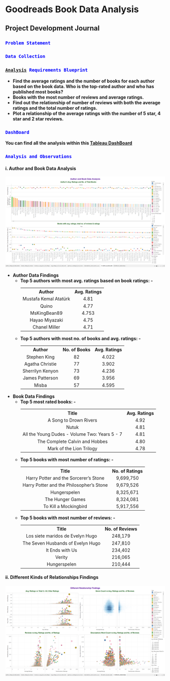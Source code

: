 <h1>Goodreads Book Data Analysis</h1>

<h2>Project Development Journal</h2>

<h3><code style="color:blue">Problem Statement</code></h3>
<strong><a href=""></a></strong>

<h3><code style="color:blue">Data Collection</code></h3>
<strong></strong>

<h3><code style="color:blue"><a href="https://public.tableau.com/app/profile/neloy.barman/viz/GoodreadsBookDataAnalysis/author__book_data">Analysis</a> Requirements Blueprint</code></h3>

* <strong>Find the average ratings and the number of books for each author based on the book data. Who is the top-rated author and who has published most books?</strong> 
* <strong>Books with the most number of reviews and average ratings.</strong>
* <strong>Find out the relationship of number of reviews with both the average ratings and the total number of ratings.</strong>
* <strong>Plot a relationship of the average ratings with the number of 5 star, 4 star and 2 star reviews.</strong>

<h3><code style="color:blue">DashBoard</code></h3>
<strong>You can find all the analysis within this <a href="https://public.tableau.com/app/profile/neloy.barman/viz/GoodreadsBookDataAnalysis/author__book_data">Tableau DashBoard</a></strong>

<h3><code style="color:blue">Analysis and Observations</code></h3>

<h4>i. Author and Book Data Analysis</h4>
<img src="readmeFileImages/dashboard_1.png">

<ul>
    <li>
        <strong>Author Data Findings</strong>
        <ul>
            <li>
                <strong>Top 5 authors with most avg. ratings based on book ratings: -</strong>
                    <table align="center">
                        <tr align="center">
                            <th>Author</th>
                            <th>Avg. Ratings</th>
                        </tr>
                        <tr align="center">
                            <td>Mustafa Kemal Atatürk</td>
                            <td>4.81</td>
                        </tr>
                        <tr align="center">
                            <td>Quino</td>
                            <td>4.77</td>
                        </tr>
                        <tr align="center">
                            <td>MsKingBean89</td>
                            <td>4.753</td>
                        </tr>
                        <tr align="center">
                            <td>Hayao Miyazaki</td>
                            <td>4.75</td>
                        </tr>
                        <tr align="center">
                            <td>Chanel Miller</td>
                            <td>4.71</td>
                        </tr>
                    </table>
            </li>
            <li>
                <strong>Top 5 authors with most no. of books and avg. ratings: -</strong>
                <table align="center">
                    <tr align="center">
                        <th>Author</th>
                        <th>No. of Books</th>
                        <th>Avg. Ratings</th>
                    </tr>
                    <tr align="center">
                        <td>Stephen King</td>
                        <td>82</td>
                        <td>4.022</td>
                    </tr>
                     <tr align="center">
                        <td>Agatha Christie</td>
                        <td>77</td>
                        <td>3.902</td>
                    </tr>
                     <tr align="center">
                        <td>Sherrilyn Kenyon</td>
                        <td>73</td>
                        <td>4.236</td>
                    </tr>
                     <tr align="center">
                        <td>James Patterson</td>
                        <td>69</td>
                        <td>3.956</td>
                    </tr>
                     <tr align="center">
                        <td>Misba</td>
                        <td>57</td>
                        <td>4.595</td>
                    </tr>
                </table>
            </li>
        </ul>
    </li>
    <li>
        <strong>Book Data Findings</strong>
        <ul>
            <li>
                <strong>Top 5 most rated books: -</strong>
                <table align="center">
                    <tr align="center">
                        <th>Title</th>
                        <th>Avg. Ratings</th>
                    </tr>
                    <tr align="center">
                        <td>A Song to Drown Rivers</td>
                        <td>4.92</td>
                    </tr>
                    <tr align="center">
                        <td>Nutuk</td>
                        <td>4.81</td>
                    </tr>
                    <tr align="center">
                        <td>All the Young Dudes - Volume Two: Years 5 - 7</td>
                        <td>4.81</td>
                    </tr>
                    <tr align="center">
                        <td>The Complete Calvin and Hobbes</td>
                        <td>4.80</td>
                    </tr>
                    <tr align="center">
                        <td>Mark of the Lion Trilogy</td>
                        <td>4.78</td>
                    </tr>
                </table>
            </li>
            <li>
                <strong>Top 5 books with most number of ratings: -</strong>
                <table align="center">
                    <tr align="center">
                        <th>Title</th>
                        <th>No. of Ratings</th>
                    </tr>
                    <tr align="center">
                        <td>Harry Potter and the Sorcerer’s Stone</td>
                        <td>9,699,750</td>
                    </tr>
                    <tr align="center">
                        <td>Harry Potter and the Philosopher’s Stone</td>
                        <td>9,679,526</td>
                    </tr>
                    <tr align="center">
                        <td>Hungerspelen</td>
                        <td>8,325,671</td>
                    </tr>
                    <tr align="center">
                        <td>The Hunger Games</td>
                        <td>8,324,081</td>
                    </tr>
                    <tr align="center">
                        <td>To Kill a Mockingbird</td>
                        <td>5,917,556</td>
                    </tr>
                </table>
            </li>
            <li>
                <strong>Top 5 books with most number of reviews: -</strong>
                <table align="center">
                    <tr align="center">
                        <th>Title</th>
                        <th>No. of Reviews</th>
                    </tr>
                    <tr align="center">
                        <td>Los siete maridos de Evelyn Hugo</td>
                        <td>248,179</td>
                    </tr>
                    <tr align="center">
                        <td>The Seven Husbands of Evelyn Hugo</td>
                        <td>247,810</td>
                    </tr>
                    <tr align="center">
                        <td>It Ends with Us</td>
                        <td>234,402</td>
                    </tr>
                    <tr align="center">
                        <td>Verity</td>
                        <td>216,065</td>
                    </tr>
                    <tr align="center">
                        <td>Hungerspelen</td>
                        <td>210,444</td>
                    </tr>
                </table>
            </li>
        </ul>
    </li>
</ul>

<h4>ii. Different Kinds of Relationships Findings</h4>
<img src="readmeFileImages/dashboard_2.png">
